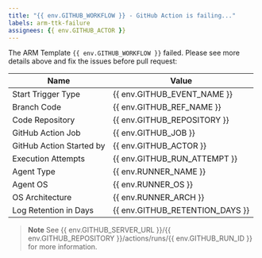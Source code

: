 ```yaml
---
title: "{{ env.GITHUB_WORKFLOW }} - GitHub Action is failing..."
labels: arm-ttk-failure
assignees: {{ env.GITHUB_ACTOR }}
---
```


The ARM Template `{{ env.GITHUB_WORKFLOW }}` failed. Please see more details above and fix the issues before pull request:

|           Name             |                  Value                  |
| -------------------------- | --------------------------------------- |
| Start Trigger Type         | {{ env.GITHUB_EVENT_NAME }}             |
| Branch Code                | {{ env.GITHUB_REF_NAME }}               |
| Code Repository            | {{ env.GITHUB_REPOSITORY }}             |
| GitHub Action Job          | {{ env.GITHUB_JOB }}                    |
| GitHub Action Started by   | {{ env.GITHUB_ACTOR }}                  |
| Execution Attempts         | {{ env.GITHUB_RUN_ATTEMPT }}            | 
| Agent Type                 | {{ env.RUNNER_NAME }}                   |
| Agent OS                   | {{ env.RUNNER_OS }}                     |
| OS Architecture            | {{ env.RUNNER_ARCH }}                   |
| Log Retention in Days      | {{ env.GITHUB_RETENTION_DAYS }}         |


>**Note**
> See {{ env.GITHUB_SERVER_URL }}/{{ env.GITHUB_REPOSITORY }}/actions/runs/{{ env.GITHUB_RUN_ID }} for more information.
